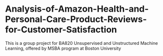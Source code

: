 # Analysis-of-Amazon-Health-and-Personal-Care-Product-Reviews-for-Customer-Satisfaction
This is a group project for BA820 Unsupervised and Unstructured Machine Learning, offered by MSBA program at Boston University
